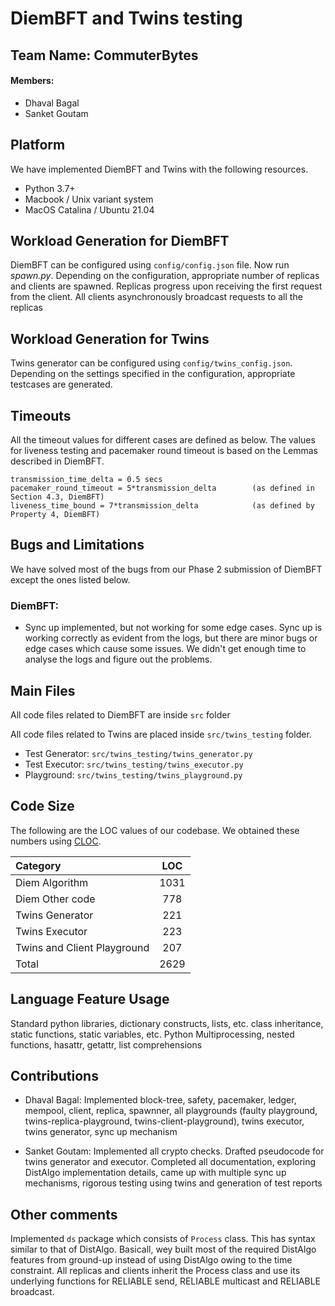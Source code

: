 # DiemBFT and Twins testing

## Team Name: CommuterBytes
#### Members:
- Dhaval Bagal
- Sanket Goutam


## Platform
We have implemented DiemBFT and Twins with the following resources.

- Python 3.7+
- Macbook / Unix variant system
- MacOS Catalina / Ubuntu 21.04

## Workload Generation for DiemBFT

DiemBFT can be configured using `config/config.json` file. 
Now run *spawn.py*. Depending on the configuration, appropriate number of replicas and clients are spawned.
Replicas progress upon receiving the first request from the client. 
All clients asynchronously broadcast requests to all the replicas


## Workload Generation for Twins

Twins generator can be configured using `config/twins_config.json`.
Depending on the settings specified in the configuration, appropriate testcases are generated.


## Timeouts

All the timeout values for different cases are defined as below. The values for liveness testing
and pacemaker round timeout is based on the Lemmas described in DiemBFT.

    transmission_time_delta = 0.5 secs
    pacemaker_round_timeout = 5*transmission_delta        (as defined in Section 4.3, DiemBFT)
    liveness_time_bound = 7*transmission_delta            (as defined by Property 4, DiemBFT)

## Bugs and Limitations

We have solved most of the bugs from our Phase 2 submission of DiemBFT
except the ones listed below.

### DiemBFT:

- Sync up implemented, but not working for some edge cases. Sync up is working correctly as evident from the logs, but there are minor bugs or edge cases which cause some issues. We didn't get enough time to analyse the logs and figure out the problems.

## Main Files

All code files related to DiemBFT are inside `src` folder

All code files related to Twins are placed inside `src/twins_testing` folder.
- Test Generator: `src/twins_testing/twins_generator.py`
- Test Executor: `src/twins_testing/twins_executor.py`
- Playground: `src/twins_testing/twins_playground.py`


## Code Size

The following are the LOC values of our codebase. We obtained these numbers using
[CLOC](https://github.com/AlDanial/cloc).

| Category                      | LOC         |
| :---                          |    :----:   |
| Diem Algorithm                |    1031     |
| Diem Other code               |    778      |
| Twins Generator               |    221      |
| Twins Executor                |    223      |
| Twins and Client Playground   |    207      |
| Total                         |    2629     |


## Language Feature Usage
Standard python libraries, dictionary constructs, lists, etc.
class inheritance, static functions, static variables, etc.
Python Multiprocessing, nested functions, hasattr, getattr, list comprehensions

## Contributions
- Dhaval Bagal: Implemented block-tree, safety, pacemaker, ledger, mempool, client, replica, spawnner, all playgrounds (faulty playground, twins-replica-playground, twins-client-playground), twins executor, twins generator, sync up mechanism 
 
- Sanket Goutam: Implemented all crypto checks. Drafted pseudocode for twins generator and executor. Completed all documentation, exploring DistAlgo implementation details, came up with multiple sync up mechanisms, rigorous testing using twins and generation of test reports 

## Other comments
Implemented `ds` package which consists of `Process` class.
This has syntax similar to that of DistAlgo. Basicall, wey built most of the required DistAlgo features from ground-up instead of using DistAlgo owing to the time constraint. 
All replicas and clients inherit the Process class and use its underlying functions for RELIABLE send, RELIABLE multicast and RELIABLE broadcast.